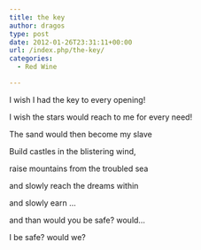 ```yaml
---
title: the key
author: dragos
type: post
date: 2012-01-26T23:31:11+00:00
url: /index.php/the-key/
categories:
  - Red Wine

---
```

I wish I had the key to every opening!
  
I wish the stars would reach to me for every need!
  
The sand would then become my slave
  
Build castles in the blistering wind,
  
raise mountains from the troubled sea
  
and slowly reach the dreams within
  
and slowly earn &#8230;
  
and than would you be safe? would&#8230;
  
I be safe? would we?